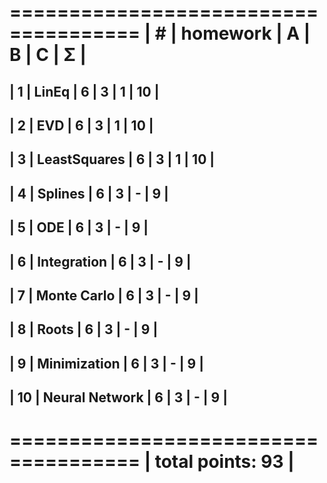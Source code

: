  =====================================
| #  | homework      | A | B | C | Σ |
 =====================================
| 1  | LinEq          | 6 | 3 | 1 | 10 |
----------------------------------------
| 2  | EVD            | 6 | 3 | 1 | 10 |
----------------------------------------
| 3  | LeastSquares   | 6 | 3 | 1 | 10 |
----------------------------------------
| 4  | Splines        | 6 | 3 | - | 9  |
----------------------------------------
| 5  | ODE            | 6 | 3 | - | 9  |
----------------------------------------
| 6  | Integration    | 6 | 3 | - | 9  |
----------------------------------------
| 7  | Monte Carlo    | 6 | 3 | - | 9  |
----------------------------------------
| 8  | Roots          | 6 | 3 | - | 9  |
----------------------------------------
| 9  | Minimization   | 6 | 3 | - | 9  |
----------------------------------------
| 10 | Neural Network | 6 | 3 | - | 9  |
----------------------------------------
 =====================================
|                    total points: 93 |
 =====================================
